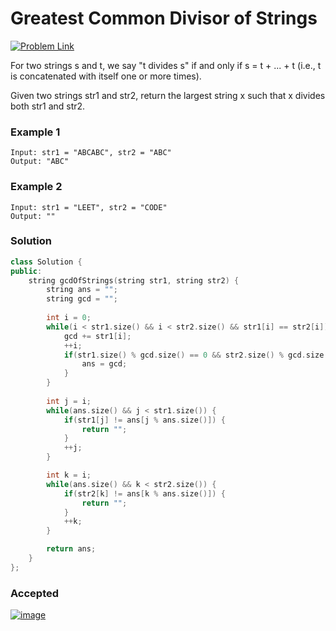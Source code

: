 # Greatest Common Divisor of Strings

[![Problem Link](https://img.shields.io/badge/-LeetCode-FFA116?style=for-the-badge&logo=LeetCode&logoColor=black)](https://leetcode.com/problems/greatest-common-divisor-of-strings/)

For two strings s and t, we say "t divides s" if and only if s = t + ... + t (i.e., t is concatenated with itself one or more times).

Given two strings str1 and str2, return the largest string x such that x divides both str1 and str2.

### Example 1
```
Input: str1 = "ABCABC", str2 = "ABC"
Output: "ABC"
```
### Example 2
```
Input: str1 = "LEET", str2 = "CODE"
Output: ""
```

### Solution
```cpp
class Solution {
public:
    string gcdOfStrings(string str1, string str2) {
        string ans = "";
        string gcd = "";
        
        int i = 0;
        while(i < str1.size() && i < str2.size() && str1[i] == str2[i]) {
            gcd += str1[i];
            ++i;
            if(str1.size() % gcd.size() == 0 && str2.size() % gcd.size() == 0) {
                ans = gcd;
            }
        }
        
        int j = i;
        while(ans.size() && j < str1.size()) {
            if(str1[j] != ans[j % ans.size()]) {
                return "";
            }
            ++j;
        }

        int k = i;
        while(ans.size() && k < str2.size()) {
            if(str2[k] != ans[k % ans.size()]) {
                return "";
            }
            ++k;
        }

        return ans;
    }
};
```

### Accepted
[![image](https://user-images.githubusercontent.com/44930179/147881244-d5c718f7-7c9d-4858-9b6d-871349818462.png)](https://leetcode.com/submissions/detail/611512412/)
